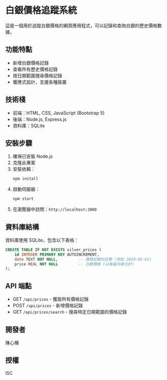 # 白銀價格追蹤系統

這是一個用於追蹤白銀價格的網頁應用程式，可以記錄和查詢白銀的歷史價格數據。

## 功能特點

- 新增白銀價格記錄
- 查看所有歷史價格記錄
- 按日期範圍搜尋價格記錄
- 響應式設計，支援各種裝置

## 技術棧

- 前端：HTML, CSS, JavaScript (Bootstrap 5)
- 後端：Node.js, Express.js
- 資料庫：SQLite

## 安裝步驟

1. 確保已安裝 Node.js
2. 克隆此專案
3. 安裝依賴：
   ```bash
   npm install
   ```
4. 啟動伺服器：
   ```bash
   npm start
   ```
5. 在瀏覽器中訪問：`http://localhost:3000`

## 資料庫結構

資料庫使用 SQLite，包含以下表格：

```sql
CREATE TABLE IF NOT EXISTS silver_prices (
    id INTEGER PRIMARY KEY AUTOINCREMENT,
    date TEXT NOT NULL,         -- 價格記錄的日期 (例如 2024-05-01)
    price REAL NOT NULL         -- 白銀價格 (以每盎司美元計)
);
```

## API 端點

- GET `/api/prices` - 獲取所有價格記錄
- POST `/api/prices` - 新增價格記錄
- GET `/api/prices/search` - 搜尋特定日期範圍的價格記錄

## 開發者

陳心樺

## 授權

ISC
